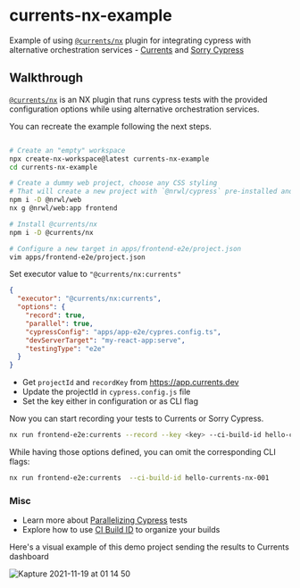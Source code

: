 # currents-nx-example

Example of using [`@currents/nx`](https://www.npmjs.com/package/@currents/nx) plugin for integrating cypress with alternative orchestration services - [Currents](https://currents.dev) and [Sorry Cypress](https://sorry-cypress.dev)

## Walkthrough

[`@currents/nx`](https://github.com/currents-dev/currents-nx/tree/main) is an NX plugin that runs cypress tests with the provided configuration options while using alternative orchestration services.

You can recreate the example following the next steps.

```sh

# Create an "empty" workspace
npx create-nx-workspace@latest currents-nx-example
cd currents-nx-example

# Create a dummy web project, choose any CSS styling
# That will create a new project with `@nrwl/cypress` pre-installed and configured
npm i -D @nrwl/web
nx g @nrwl/web:app frontend

# Install @currents/nx
npm i -D @currents/nx

# Configure a new target in apps/frontend-e2e/project.json
vim apps/frontend-e2e/project.json
```

Set executor value to `"@currents/nx:currents"`

```json
{
  "executor": "@currents/nx:currents",
  "options": {
    "record": true,
    "parallel": true,
    "cypressConfig": "apps/app-e2e/cypres.config.ts",
    "devServerTarget": "my-react-app:serve",
    "testingType": "e2e"
  }
}
```

- Get `projectId` and `recordKey` from https://app.currents.dev
- Update the projectId in `cypress.config.js` file
- Set the key either in configuration or as CLI flag

Now you can start recording your tests to Currents or Sorry Cypress.

```sh
nx run frontend-e2e:currents --record --key <key> --ci-build-id hello-currents-nx
```

While having those options defined, you can omit the corresponding CLI flags:

```sh
nx run frontend-e2e:currents  --ci-build-id hello-currents-nx-001
```

### Misc

- Learn more about [Parallelizing Cypress](https://currents.dev/readme/guides/parallelization) tests
- Explore how to use [CI Build ID](https://currents.dev/readme/guides/cypress-ci-build-id) to organize your builds

Here's a visual example of this demo project sending the results to Currents dashboard

![Kapture 2021-11-19 at 01 14 50](https://user-images.githubusercontent.com/1637928/142597762-3cc0009f-d030-46aa-b273-1c31300c65f6.gif)
